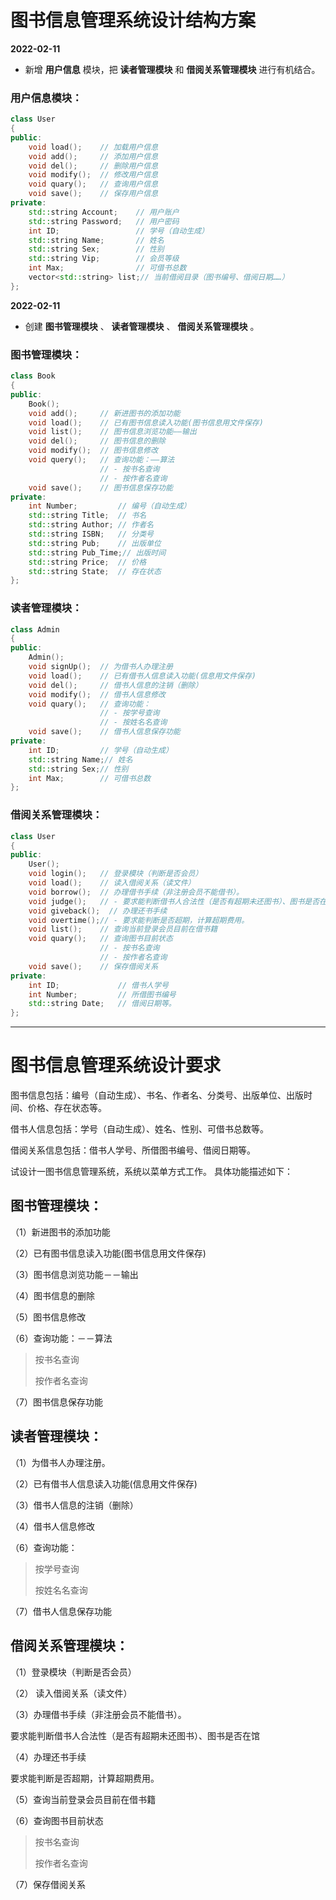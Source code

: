 # 图书信息管理系统设计结构方案

**2022-02-11**
- 新增 **用户信息** 模块，把 **读者管理模块** 和 **借阅关系管理模块** 进行有机结合。

### 用户信息模块：

```c++
class User
{
public:
    void load();    // 加载用户信息
    void add();     // 添加用户信息
    void del();     // 删除用户信息
    void modify();  // 修改用户信息
    void quary();   // 查询用户信息
    void save();    // 保存用户信息
private:
    std::string Account;    // 用户账户
    std::string Password;   // 用户密码
    int ID;                 // 学号（自动生成）
    std::string Name;       // 姓名
    std::string Sex;        // 性别
    std::string Vip;        // 会员等级
    int Max;                // 可借书总数
    vector<std::string> list;// 当前借阅目录（图书编号、借阅日期……）
};
``` 


**2022-02-11**
- 创建 **图书管理模块** 、 **读者管理模块** 、 **借阅关系管理模块** 。

### 图书管理模块：

```c++
class Book
{
public:
    Book();
    void add();     // 新进图书的添加功能
    void load();    // 已有图书信息读入功能(图书信息用文件保存)
    void list();    // 图书信息浏览功能——输出
    void del();     // 图书信息的删除
    void modify();  // 图书信息修改
    void query();   // 查询功能：——算法
                    // - 按书名查询
                    // - 按作者名查询
    void save();    // 图书信息保存功能 
private:
    int Number;         // 编号（自动生成）
    std::string Title;  // 书名
    std::string Author; // 作者名
    std::string ISBN;   // 分类号
    std::string Pub;    // 出版单位
    std::string Pub_Time;// 出版时间
    std::string Price;  // 价格
    std::string State;  // 存在状态
};
```

### 读者管理模块：

```c++
class Admin
{
public:
    Admin();    
    void signUp();  // 为借书人办理注册
    void load();    // 已有借书人信息读入功能(信息用文件保存)
    void del();     // 借书人信息的注销（删除）
    void modify();  // 借书人信息修改
    void quary();   // 查询功能：
                    // - 按学号查询
                    // - 按姓名名查询
    void save();    // 借书人信息保存功能
private:
    int ID;         // 学号（自动生成）
    std::string Name;// 姓名
    std::string Sex;// 性别
    int Max;        // 可借书总数
};
```

### 借阅关系管理模块：

```c++
class User
{
public:
    User();
    void login();   // 登录模块（判断是否会员）
    void load();    // 读入借阅关系（读文件）
    void borrow();  // 办理借书手续（非注册会员不能借书）。
    void judge();   // - 要求能判断借书人合法性（是否有超期未还图书）、图书是否在馆
    void giveback();  // 办理还书手续
    void overtime();// - 要求能判断是否超期，计算超期费用。
    void list();    // 查询当前登录会员目前在借书籍
    void quary();   // 查询图书目前状态
                    // - 按书名查询
                    // - 按作者名查询
    void save();    // 保存借阅关系
private:
    int ID;             // 借书人学号
    int Number;         // 所借图书编号
    std::string Date;   // 借阅日期等。
};
```

---

# 图书信息管理系统设计要求

图书信息包括：编号（自动生成）、书名、作者名、分类号、出版单位、出版时间、价格、存在状态等。

借书人信息包括：学号（自动生成）、姓名、性别、可借书总数等。

借阅关系信息包括：借书人学号、所借图书编号、借阅日期等。

试设计一图书信息管理系统，系统以菜单方式工作。
具体功能描述如下：

## 图书管理模块：

（1）新进图书的添加功能

（2）已有图书信息读入功能(图书信息用文件保存)

（3）图书信息浏览功能－－输出

（4）图书信息的删除

（5）图书信息修改

（6）查询功能：－－算法

> 按书名查询
>
> 按作者名查询

（7）图书信息保存功能

## 读者管理模块：

（1）为借书人办理注册。

（2）已有借书人信息读入功能(信息用文件保存)

（3）借书人信息的注销（删除）

（4）借书人信息修改

（6）查询功能：

> 按学号查询
> 
> 按姓名名查询

（7）借书人信息保存功能

## 借阅关系管理模块：

（1）登录模块（判断是否会员）

（2） 读入借阅关系（读文件）

（3）办理借书手续（非注册会员不能借书）。

要求能判断借书人合法性（是否有超期未还图书）、图书是否在馆

（4）办理还书手续

要求能判断是否超期，计算超期费用。

（5）查询当前登录会员目前在借书籍

（6）查询图书目前状态

> 按书名查询
>
> 按作者名查询

（7）保存借阅关系

